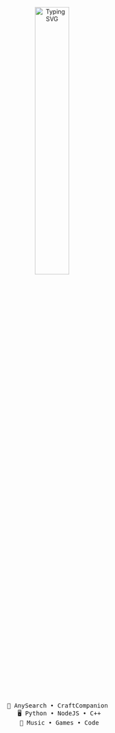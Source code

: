 <div align="center">
  <a href="https://git.io/typing-svg"><img src="https://readme-typing-svg.herokuapp.com?font=Paytone+One&size=30&pause=100&color=F74949&center=true&random=false&width=435&lines=French+developer;17+years+old;Future+student+at+Epitech" alt="Typing SVG" width="40%" /> </a>

  <br><br>
  <pre>
    👑 AnySearch • CraftCompanion 
    🖥️ Python • NodeJS • C++
    💫 Music • Games • Code
  </pre>
<br><br>
</div>
